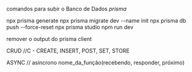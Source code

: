 comandos para subir o Banco de Dados *prisma*

npx prisma generate
npx prisma migrate dev --name init
npx prisma db push  --force-reset
npx prisma studio
npm run dev

remover o output do prisma client

CRUD
//C - CREATE, INSERT, POST, SET, STORE


ASYNC
// asincrono nome_da_função(recebendo, responder, próximo)